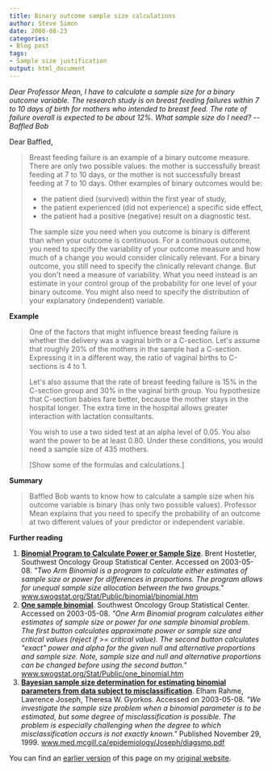 ```yaml
---
title: Binary outcome sample size calculations
author: Steve Simon
date: 2000-08-23
categories:
- Blog post
tags:
- Sample size justification
output: html_document
---
```

*Dear Professor Mean, I have to calculate a sample size for a binary
outcome variable. The research study is on breast feeding failures
within 7 to 10 days of birth for mothers who intended to breast feed.
The rate of failure overall is expected to be about 12%. What sample
size do I need? -- Baffled Bob*

Dear Baffled,

> Breast feeding failure is an example of a binary outcome measure.
> There are only two possible values: the mother is successfully breast
> feeding at 7 to 10 days, or the mother is not successfully breast
> feeding at 7 to 10 days. Other examples of binary outcomes would be:
>
> -   the patient died (survived) within the first year of study,
> -   the patient experienced (did not experience) a specific side
>     effect,
> -   the patient had a positive (negative) result on a diagnostic test.
>
> The sample size you need when you outcome is binary is different than
> when your outcome is continuous. For a continuous outcome, you need to
> specify the variability of your outcome measure and how much of a
> change you would consider clinically relevant. For a binary outcome,
> you still need to specify the clinically relevant change. But you
> don't need a measure of variability. What you need instead is an
> estimate in your control group of the probability for one level of
> your binary outcome. You might also need to specify the distribution
> of your explanatory (independent) variable.

**Example**

> One of the factors that might influence breast feeding failure is
> whether the delivery was a vaginal birth or a C-section. Let's assume
> that roughly 20% of the mothers in the sample had a C-section.
> Expressing it in a different way, the ratio of vaginal births to
> C-sections is 4 to 1.
>
> Let's also assume that the rate of breast feeding failure is 15% in
> the C-section group and 30% in the vaginal birth group. You
> hypothesize that C-section babies fare better, because the mother
> stays in the hospital longer. The extra time in the hospital allows
> greater interaction with lactation consultants.
>
> You wish to use a two sided test at an alpha level of 0.05. You also
> want the power to be at least 0.80. Under these conditions, you would
> need a sample size of 435 mothers.
>
> [Show some of the formulas and calculations.]

**Summary**

> Baffled Bob wants to know how to calculate a sample size when his
> outcome variable is binary (has only two possible values). Professor
> Mean explains that you need to specify the probability of an outcome
> at two different values of your predictor or independent variable.

**Further reading**

1.  **[Binomial Program to Calculate Power or Sample
    Size](http://www.swogstat.org/Stat/Public/binomial/binomial.htm)**.
    Brent Hostetler, Southwest Oncology Group Statistical Center.
    Accessed on 2003-05-08. *"Two Arm Binomial is a program to
    calculate either estimates of sample size or power for differences
    in proportions. The program allows for unequal sample size
    allocation between the two groups."*
    www.swogstat.org/Stat/Public/binomial/binomial.htm
2.  **[One sample
    binomial](http://www.swogstat.org/Stat/Public/one_binomial.htm)**.
    Southwest Oncology Group Statistical Center. Accessed on 2003-05-08.
    *"One Arm Binomial program calculates either estimates of sample
    size or power for one sample binomial problem. The first button
    calculates approximate power or sample size and critical values
    (reject if >= critical value). The second button calculates
    "exact" power and alpha for the given null and alternative
    proportions and sample size. Note, sample size and null and
    alternative proportions can be changed before using the second
    button."* www.swogstat.org/Stat/Public/one_binomial.htm
3.  **[Bayesian sample size determination for estimating binomial
    parameters from data subject to
    misclassification](http://www.med.mcgill.ca/epidemiology/Joseph/diagsmp.pdf)**.
    Elham Rahme, Lawrence Joseph, Theresa W. Gyorkos. Accessed on
    2003-05-08. *"We investigate the sample size problem when a
    binomial parameter is to be estimated, but some degree of
    misclassification is possible. The problem is especially challenging
    when the degree to which misclassification occurs is not exactly
    known."* Published November 29, 1999.
    www.med.mcgill.ca/epidemiology/Joseph/diagsmp.pdf

You can find an [earlier version][sim1] of this page on my [original website][sim2].

[sim1]: http://www.pmean.com/00/binary.html
[sim2]: http://www.pmean.com/original_site.html
